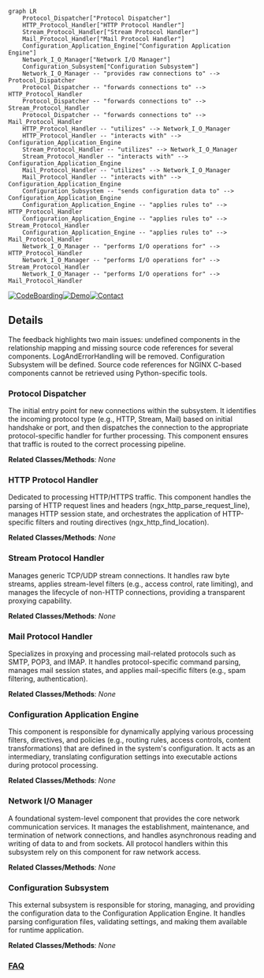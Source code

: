 ```mermaid
graph LR
    Protocol_Dispatcher["Protocol Dispatcher"]
    HTTP_Protocol_Handler["HTTP Protocol Handler"]
    Stream_Protocol_Handler["Stream Protocol Handler"]
    Mail_Protocol_Handler["Mail Protocol Handler"]
    Configuration_Application_Engine["Configuration Application Engine"]
    Network_I_O_Manager["Network I/O Manager"]
    Configuration_Subsystem["Configuration Subsystem"]
    Network_I_O_Manager -- "provides raw connections to" --> Protocol_Dispatcher
    Protocol_Dispatcher -- "forwards connections to" --> HTTP_Protocol_Handler
    Protocol_Dispatcher -- "forwards connections to" --> Stream_Protocol_Handler
    Protocol_Dispatcher -- "forwards connections to" --> Mail_Protocol_Handler
    HTTP_Protocol_Handler -- "utilizes" --> Network_I_O_Manager
    HTTP_Protocol_Handler -- "interacts with" --> Configuration_Application_Engine
    Stream_Protocol_Handler -- "utilizes" --> Network_I_O_Manager
    Stream_Protocol_Handler -- "interacts with" --> Configuration_Application_Engine
    Mail_Protocol_Handler -- "utilizes" --> Network_I_O_Manager
    Mail_Protocol_Handler -- "interacts with" --> Configuration_Application_Engine
    Configuration_Subsystem -- "sends configuration data to" --> Configuration_Application_Engine
    Configuration_Application_Engine -- "applies rules to" --> HTTP_Protocol_Handler
    Configuration_Application_Engine -- "applies rules to" --> Stream_Protocol_Handler
    Configuration_Application_Engine -- "applies rules to" --> Mail_Protocol_Handler
    Network_I_O_Manager -- "performs I/O operations for" --> HTTP_Protocol_Handler
    Network_I_O_Manager -- "performs I/O operations for" --> Stream_Protocol_Handler
    Network_I_O_Manager -- "performs I/O operations for" --> Mail_Protocol_Handler
```

[![CodeBoarding](https://img.shields.io/badge/Generated%20by-CodeBoarding-9cf?style=flat-square)](https://github.com/CodeBoarding/CodeBoarding)[![Demo](https://img.shields.io/badge/Try%20our-Demo-blue?style=flat-square)](https://www.codeboarding.org/demo)[![Contact](https://img.shields.io/badge/Contact%20us%20-%20contact@codeboarding.org-lightgrey?style=flat-square)](mailto:contact@codeboarding.org)

## Details

The feedback highlights two main issues: undefined components in the relationship mapping and missing source code references for several components. LogAndErrorHandling will be removed. Configuration Subsystem will be defined. Source code references for NGINX C-based components cannot be retrieved using Python-specific tools.

### Protocol Dispatcher
The initial entry point for new connections within the subsystem. It identifies the incoming protocol type (e.g., HTTP, Stream, Mail) based on initial handshake or port, and then dispatches the connection to the appropriate protocol-specific handler for further processing. This component ensures that traffic is routed to the correct processing pipeline.


**Related Classes/Methods**: _None_

### HTTP Protocol Handler
Dedicated to processing HTTP/HTTPS traffic. This component handles the parsing of HTTP request lines and headers (ngx_http_parse_request_line), manages HTTP session state, and orchestrates the application of HTTP-specific filters and routing directives (ngx_http_find_location).


**Related Classes/Methods**: _None_

### Stream Protocol Handler
Manages generic TCP/UDP stream connections. It handles raw byte streams, applies stream-level filters (e.g., access control, rate limiting), and manages the lifecycle of non-HTTP connections, providing a transparent proxying capability.


**Related Classes/Methods**: _None_

### Mail Protocol Handler
Specializes in proxying and processing mail-related protocols such as SMTP, POP3, and IMAP. It handles protocol-specific command parsing, manages mail session states, and applies mail-specific filters (e.g., spam filtering, authentication).


**Related Classes/Methods**: _None_

### Configuration Application Engine
This component is responsible for dynamically applying various processing filters, directives, and policies (e.g., routing rules, access controls, content transformations) that are defined in the system's configuration. It acts as an intermediary, translating configuration settings into executable actions during protocol processing.


**Related Classes/Methods**: _None_

### Network I/O Manager
A foundational system-level component that provides the core network communication services. It manages the establishment, maintenance, and termination of network connections, and handles asynchronous reading and writing of data to and from sockets. All protocol handlers within this subsystem rely on this component for raw network access.


**Related Classes/Methods**: _None_

### Configuration Subsystem
This external subsystem is responsible for storing, managing, and providing the configuration data to the Configuration Application Engine. It handles parsing configuration files, validating settings, and making them available for runtime application.


**Related Classes/Methods**: _None_



### [FAQ](https://github.com/CodeBoarding/GeneratedOnBoardings/tree/main?tab=readme-ov-file#faq)